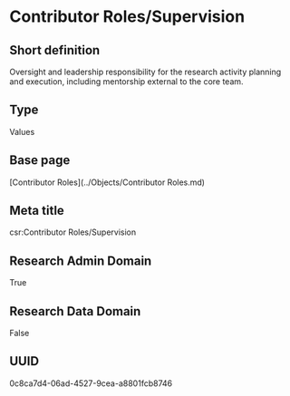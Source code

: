 # Contributor Roles/Supervision
## Short definition
Oversight and leadership responsibility for the research activity planning and execution, including mentorship external to the core team.
## Type
Values
## Base page
[Contributor Roles](../Objects/Contributor Roles.md)
## Meta title
csr:Contributor Roles/Supervision
## Research Admin Domain
True
## Research Data Domain
False
## UUID
0c8ca7d4-06ad-4527-9cea-a8801fcb8746
